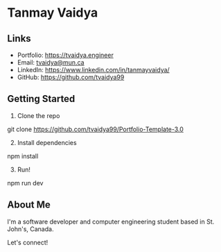 # Tanmay Vaidya 

## Links

- Portfolio: https://tvaidya.engineer
- Email: tvaidya@mun.ca
- LinkedIn: https://www.linkedin.com/in/tanmayvaidya/
- GitHub: https://github.com/tvaidya99

## Getting Started

1. Clone the repo

git clone https://github.com/tvaidya99/Portfolio-Template-3.0

2. Install dependencies

npm install 

3. Run!

npm run dev


## About Me

I'm a software developer and computer engineering student based in St. John's, Canada.  

Let's connect!
